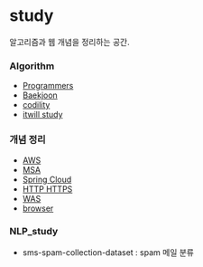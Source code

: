 # study
알고리즘과 웹 개념을 정리하는 공간.   

### Algorithm
- [Programmers](./Algorithm/Programmers)
- [Baekjoon](./Algorithm/Baekjoon)
- [codility](./Algorithm/Codility)
- [itwill study](./Algorithm/itwill_study)

### 개념 정리
- [AWS](./web개념정리/aws구조와기술)
- [MSA](./web개념정리/MSA개념.md)
- [Spring Cloud](./web개념정리/SpringCloud개념.md)
- [HTTP HTTPS](./web개념정리/HTTP_HTTPS.md)
- [WAS](./web개념정리/webServer_was.md)
- [browser](./web개념정리/browser동작.md)

### NLP_study
- sms-spam-collection-dataset : spam 메일 분류
